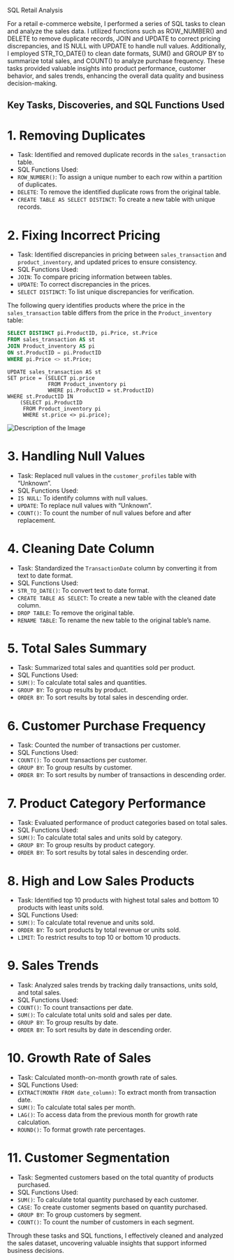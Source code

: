 SQL Retail Analysis

For a retail e-commerce website, I performed a series of SQL tasks to clean and analyze the sales data. I utilized functions such as ROW_NUMBER() and DELETE to remove duplicate records, JOIN and UPDATE to correct pricing discrepancies, and IS NULL with UPDATE to handle null values. Additionally, I employed STR_TO_DATE() to clean date formats, SUM() and GROUP BY to summarize total sales, and COUNT() to analyze purchase frequency. These tasks provided valuable insights into product performance, customer behavior, and sales trends, enhancing the overall data quality and business decision-making.
## Key Tasks, Discoveries, and SQL Functions Used

 # 1.  Removing Duplicates 
-  Task:  Identified and removed duplicate records in the `sales_transaction` table.
-  SQL Functions Used: 
  - `ROW_NUMBER()`: To assign a unique number to each row within a partition of duplicates.
  - `DELETE`: To remove the identified duplicate rows from the original table.
  - `CREATE TABLE AS SELECT DISTINCT`: To create a new table with unique records.

 # 2.  Fixing Incorrect Pricing 
-  Task:  Identified discrepancies in pricing between `sales_transaction` and `product_inventory`, and updated prices to ensure consistency.
-  SQL Functions Used: 
  - `JOIN`: To compare pricing information between tables.
  - `UPDATE`: To correct discrepancies in the prices.
  - `SELECT DISTINCT`: To list unique discrepancies for verification.


The following query identifies products where the price in the `sales_transaction` table differs from the price in the `Product_inventory` table:

```sql
SELECT DISTINCT pi.ProductID, pi.Price, st.Price 
FROM sales_transaction AS st 
JOIN Product_inventory AS pi 
ON st.ProductID = pi.ProductID
WHERE pi.Price <> st.Price;
```


```
UPDATE sales_transaction AS st
SET price = (SELECT pi.price 
             FROM Product_inventory pi 
             WHERE pi.ProductID = st.ProductID)
WHERE st.ProductID IN 
    (SELECT pi.ProductID 
     FROM Product_inventory pi 
     WHERE st.price <> pi.price);
```

![Description of the Image]([https://github.com/Tk-arora/SQL-Retail-analysis/blob/main/Screenshot%202024-08-14%20at%206.12.25%20PM.png])


 # 3.  Handling Null Values 
-  Task:  Replaced null values in the `customer_profiles` table with “Unknown”.
-  SQL Functions Used: 
  - `IS NULL`: To identify columns with null values.
  - `UPDATE`: To replace null values with “Unknown”.
  - `COUNT()`: To count the number of null values before and after replacement.

 # 4.  Cleaning Date Column 
-  Task:  Standardized the `TransactionDate` column by converting it from text to date format.
-  SQL Functions Used: 
  - `STR_TO_DATE()`: To convert text to date format.
  - `CREATE TABLE AS SELECT`: To create a new table with the cleaned date column.
  - `DROP TABLE`: To remove the original table.
  - `RENAME TABLE`: To rename the new table to the original table’s name.

 # 5.  Total Sales Summary 
-  Task:  Summarized total sales and quantities sold per product.
-  SQL Functions Used: 
  - `SUM()`: To calculate total sales and quantities.
  - `GROUP BY`: To group results by product.
  - `ORDER BY`: To sort results by total sales in descending order.

 # 6.  Customer Purchase Frequency 
-  Task:  Counted the number of transactions per customer.
-  SQL Functions Used: 
  - `COUNT()`: To count transactions per customer.
  - `GROUP BY`: To group results by customer.
  - `ORDER BY`: To sort results by number of transactions in descending order.

 # 7.  Product Category Performance 
-  Task:  Evaluated performance of product categories based on total sales.
-  SQL Functions Used: 
  - `SUM()`: To calculate total sales and units sold by category.
  - `GROUP BY`: To group results by product category.
  - `ORDER BY`: To sort results by total sales in descending order.

 # 8.  High and Low Sales Products 
-  Task:  Identified top 10 products with highest total sales and bottom 10 products with least units sold.
-  SQL Functions Used: 
  - `SUM()`: To calculate total revenue and units sold.
  - `ORDER BY`: To sort products by total revenue or units sold.
  - `LIMIT`: To restrict results to top 10 or bottom 10 products.

 # 9.  Sales Trends 
-  Task:  Analyzed sales trends by tracking daily transactions, units sold, and total sales.
-  SQL Functions Used: 
  - `COUNT()`: To count transactions per date.
  - `SUM()`: To calculate total units sold and sales per date.
  - `GROUP BY`: To group results by date.
  - `ORDER BY`: To sort results by date in descending order.

 # 10.  Growth Rate of Sales 
-  Task:  Calculated month-on-month growth rate of sales.
-  SQL Functions Used: 
  - `EXTRACT(MONTH FROM date_column)`: To extract month from transaction date.
  - `SUM()`: To calculate total sales per month.
  - `LAG()`: To access data from the previous month for growth rate calculation.
  - `ROUND()`: To format growth rate percentages.

 # 11.  Customer Segmentation 
-  Task:  Segmented customers based on the total quantity of products purchased.
-  SQL Functions Used: 
  - `SUM()`: To calculate total quantity purchased by each customer.
  - `CASE`: To create customer segments based on quantity purchased.
  - `GROUP BY`: To group customers by segment.
  - `COUNT()`: To count the number of customers in each segment.

Through these tasks and SQL functions, I effectively cleaned and analyzed the sales dataset, uncovering valuable insights that support informed business decisions.
